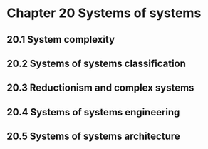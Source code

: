 # Chapter 20 Systems of systems


## 20.1 System complexity



## 20.2 Systems of systems classification



## 20.3 Reductionism and complex systems



## 20.4 Systems of systems engineering



## 20.5 Systems of systems architecture



